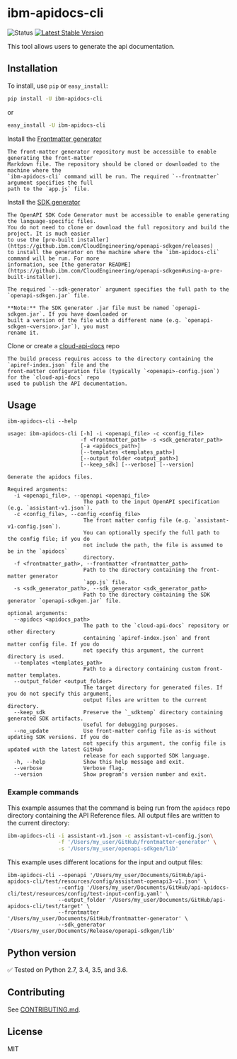 ﻿# ibm-apidocs-cli
![Status](https://img.shields.io/badge/status-beta-yellow.svg)
[![Latest Stable Version](https://img.shields.io/pypi/v/ibm-apidocs-cli.svg)](https://pypi.python.org/pypi/ibm-apidocs-cli)

This tool allows users to generate the api documentation.

## Installation

To install, use `pip` or `easy_install`:

```bash
pip install -U ibm-apidocs-cli
```

or

```bash
easy_install -U ibm-apidocs-cli
```

Install the [Frontmatter generator](https://github.ibm.com/cloud-doc-build/frontmatter-generator)

```
The front-matter generator repository must be accessible to enable generating the front-matter
Markdown file. The repository should be cloned or downloaded to the machine where the
`ibm-apidocs-cli` command will be run. The required `--frontmatter` argument specifies the full
path to the `app.js` file.
```

Install the [SDK generator](https://github.ibm.com/CloudEngineering/openapi-sdkgen/releases)

```
The OpenAPI SDK Code Generator must be accessible to enable generating the language-specific files.
You do not need to clone or download the full repository and build the project. It is much easier
to use the [pre-built installer](https://github.ibm.com/CloudEngineering/openapi-sdkgen/releases)
to install the generator on the machine where the `ibm-apidocs-cli` command will be run. For more
information, see [the generator README](https://github.ibm.com/CloudEngineering/openapi-sdkgen#using-a-pre-built-installer).

The required `--sdk-generator` argument specifies the full path to the `openapi-sdkgen.jar` file.

**Note:** The SDK generator .jar file must be named `openapi-sdkgen.jar`. If you have downloaded or
built a version of the file with a different name (e.g. `openapi-sdkgen-<version>.jar`), you must
rename it.
```

Clone or create a [cloud-api-docs](https://github.ibm.com/cloud-api-docs) repo

```
The build process requires access to the directory containing the `apiref-index.json` file and the
front-matter configuration file (typically `<openapi>-config.json`) for the `cloud-api-docs` repo
used to publish the API documentation.
```

## Usage

```
ibm-apidocs-cli --help
```

```
usage: ibm-apidocs-cli [-h] -i <openapi_file> -c <config_file>
                       -f <frontmatter_path> -s <sdk_generator_path>
                       [-a <apidocs_path>]
                       [--templates <templates_path>]
                       [--output_folder <output_path>]
                       [--keep_sdk] [--verbose] [--version]

Generate the apidocs files.

Required arguments:
  -i <openapi_file>, --openapi <openapi_file>
                        The path to the input OpenAPI specification (e.g. `assistant-v1.json`).
  -c <config_file>, --config <config_file>
                        The front matter config file (e.g. `assistant-v1-config.json`).
                        You can optionally specify the full path to the config file; if you do
                        not include the path, the file is assumed to be in the `apidocs`
                        directory.
  -f <frontmatter_path>, --frontmatter <frontmatter_path>
                        Path to the directory containing the front-matter generator
                        `app.js` file.
  -s <sdk_generator_path>, --sdk_generator <sdk_generator_path>
                        Path to the directory containing the SDK generator `openapi-sdkgen.jar` file.

optional arguments:
  --apidocs <apidocs_path>
                        The path to the `cloud-api-docs` repository or other directory
                        containing `apiref-index.json` and front matter config file. If you do
                        not specify this argument, the current directory is used.
  --templates <templates_path>
                        Path to a directory containing custom front-matter templates.
  --output_folder <output_folder>
                        The target directory for generated files. If you do not specify this argument,
                        output files are written to the current directory.
  --keep_sdk            Preserve the `_sdktemp` directory containing generated SDK artifacts.
                        Useful for debugging purposes.
  --no_update           Use front-matter config file as-is without updating SDK versions. If you do
                        not specify this argument, the config file is updated with the latest GitHub
                        release for each supported SDK language.
  -h, --help            Show this help message and exit.
  --verbose             Verbose flag.
  --version             Show program's version number and exit.
```

### Example commands

This example assumes that the command is being run from the `apidocs` repo directory containing the
API Reference files. All output files are written to the current directory:

```bash
ibm-apidocs-cli -i assistant-v1.json -c assistant-v1-config.json\
                -f '/Users/my_user/GitHub/frontmatter-generator' \
                -s '/Users/my_user/openapi-sdkgen/lib'
```

This example uses different locations for the input and output files:

```
ibm-apidocs-cli --openapi '/Users/my_user/Documents/GitHub/api-apidocs-cli/test/resources/config/assistant-openapi3-v1.json' \
                --config '/Users/my_user/Documents/GitHub/api-apidocs-cli/test/resources/config/test-input-config.yaml' \
                --output_folder '/Users/my_user/Documents/GitHub/api-apidocs-cli/test/target' \
                --frontmatter '/Users/my_user/Documents/GitHub/frontmatter-generator' \
                --sdk_generator '/Users/my_user/Documents/Release/openapi-sdkgen/lib'
```

## Python version

✅ Tested on Python 2.7, 3.4, 3.5, and 3.6.

## Contributing

See [CONTRIBUTING.md][CONTRIBUTING].

## License

MIT

[ibm_cloud]: https://cloud.ibm.com
[responses]: https://github.com/getsentry/responses
[requests]: http://docs.python-requests.org/en/latest/
[CONTRIBUTING]: ./CONTRIBUTING.md
